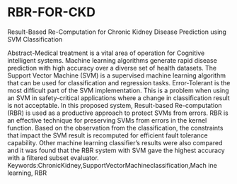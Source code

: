 # RBR-FOR-CKD
Result-Based Re-Computation for Chronic Kidney Disease Prediction using SVM Classification

Abstract-Medical treatment is a vital area of operation for
Cognitive intelligent systems. Machine learning algorithms
generate rapid disease prediction with high accuracy over a diverse
set of health datasets. The Support Vector Machine (SVM) is a
supervised machine learning algorithm that can be used for
classification and regression tasks. Error-Tolerant is the most
difficult part of the SVM implementation. This is a problem when
using an SVM in safety-critical applications where a change in
classification result is not acceptable. In this proposed system,
Result-based Re-computation (RBR) is used as a productive
approach to protect SVMs from errors. RBR is an effective
technique for preserving SVMs from errors in the kernel function.
Based on the observation from the classification, the constraints
that impact the SVM result is recomputed for efficient fault
tolerance capability. Other machine learning classifier’s results
were also compared and it was found that the RBR system with
SVM gave the highest accuracy with a filtered subset evaluator.
Keywords:ChronicKidney,SupportVectorMachineclassification,Mach
ine learning, RBR
